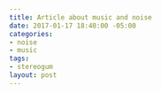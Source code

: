 ```yaml
---
title: Article about music and noise
date: 2017-01-17 18:40:00 -05:00
categories:
- noise
- music
tags:
- stereogum
layout: post
---
```


